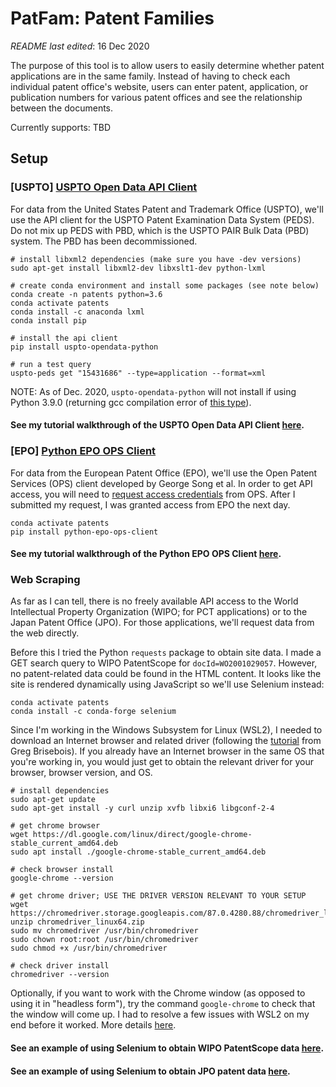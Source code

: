# PatFam: Patent Families

_README last edited_: 16 Dec 2020

The purpose of this tool is to allow users to easily determine whether patent applications are in the same family. Instead of having to check each individual patent office's website, users can enter patent, application, or publication numbers for various patent offices and see the relationship between the documents. 

Currently supports: TBD

## Setup

### [USPTO] [USPTO Open Data API Client](https://docs.ip-tools.org/uspto-opendata-python/index.html)
For data from the United States Patent and Trademark Office (USPTO), we'll use the API client for the USPTO Patent Examination Data System (PEDS). Do not mix up PEDS with PBD, which is the USPTO PAIR Bulk Data (PBD) system. The PBD has been decommissioned.

```
# install libxml2 dependencies (make sure you have -dev versions)
sudo apt-get install libxml2-dev libxslt1-dev python-lxml

# create conda environment and install some packages (see note below)
conda create -n patents python=3.6
conda activate patents
conda install -c anaconda lxml
conda install pip

# install the api client
pip install uspto-opendata-python

# run a test query
uspto-peds get "15431686" --type=application --format=xml
```
NOTE: As of Dec. 2020, `uspto-opendata-python` will not install if using Python 3.9.0 (returning gcc compilation error of [this type](https://github.com/pandas-dev/pandas/issues/32114)).

#### See my tutorial walkthrough of the USPTO Open Data API Client [here](uspto/explore_uspto_data.ipynb).

### [EPO] [Python EPO OPS Client](https://github.com/gsong/python-epo-ops-client)
For data from the European Patent Office (EPO), we'll use the Open Patent Services (OPS) client developed by George Song et al. In order to get API access, you will need to [request access credentials](https://developers.epo.org/) from OPS. After I submitted my request, I was granted access from EPO the next day.
```
conda activate patents
pip install python-epo-ops-client
```
#### See my tutorial walkthrough of the Python EPO OPS Client [here](epo/explore_epo_data.ipynb).

### Web Scraping

As far as I can tell, there is no freely available API access to the World Intellectual Property Organization (WIPO; for PCT applications) or to the Japan Patent Office (JPO). For those applications, we'll request data from the web directly.

Before this I tried the Python `requests` package to obtain site data. I made a GET search query to WIPO PatentScope for `docId=WO2001029057`. However, no patent-related data could be found in the HTML content. It looks like the site is rendered dynamically using JavaScript so we'll use Selenium instead:

```
conda activate patents
conda install -c conda-forge selenium
```

Since I'm working in the Windows Subsystem for Linux (WSL2), I needed to download an Internet browser and related driver (following the [tutorial](https://www.gregbrisebois.com/posts/chromedriver-in-wsl2/) from Greg Brisebois). If you already have an Internet browser in the same OS that you're working in, you would just get to obtain the relevant driver for your browser, browser version, and OS.


```
# install dependencies
sudo apt-get update
sudo apt-get install -y curl unzip xvfb libxi6 libgconf-2-4

# get chrome browser
wget https://dl.google.com/linux/direct/google-chrome-stable_current_amd64.deb
sudo apt install ./google-chrome-stable_current_amd64.deb

# check browser install
google-chrome --version

# get chrome driver; USE THE DRIVER VERSION RELEVANT TO YOUR SETUP
wget https://chromedriver.storage.googleapis.com/87.0.4280.88/chromedriver_linux64.zip
unzip chromedriver_linux64.zip
sudo mv chromedriver /usr/bin/chromedriver
sudo chown root:root /usr/bin/chromedriver
sudo chmod +x /usr/bin/chromedriver

# check driver install
chromedriver --version
```

Optionally, if you want to work with the Chrome window (as opposed to using it in "headless form"), try the command `google-chrome` to check that the window will come up. I had to resolve a few issues with WSL2 on my end before it worked. More details [here](https://github.com/vtlim/patfam/blob/main/wsl2_xserver.md).

#### See an example of using Selenium to obtain WIPO PatentScope data [here](wipo/explore_wipo_data.ipynb).
#### See an example of using Selenium to obtain JPO patent data [here](jpo/explore_jpo_data.ipynb).
